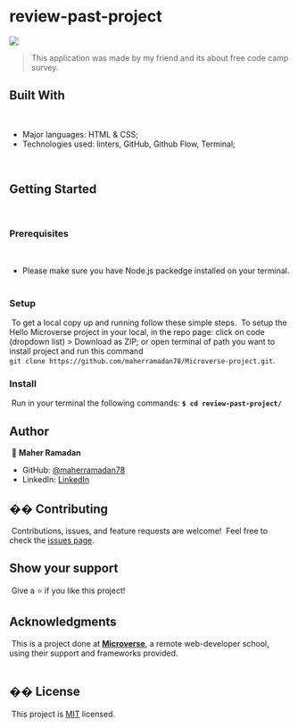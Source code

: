 # review-past-project
![](https://img.shields.io/badge/Microverse-blueviolet)

> This application was made by my friend and its about free code camp survey.
​
​
## Built With
​
- Major languages:  HTML & CSS;
- Technologies used: linters, GitHub, Github Flow, Terminal;

​
## Getting Started
​
### Prerequisites
​
- Please make sure you have Node.js packedge installed on your terminal.
​
### Setup
​
To get a local copy up and running follow these simple steps.
​
To setup the Hello Microverse project in your local, in the repo page:
click on code (dropdown list) > Download as ZIP;
or open terminal of path you want to install project and run this command <br>
`git clone https://github.com/maherramadan78/Microverse-project.git`.
​
### Install
​
Run in your terminal the following commands:
​
**`$ cd review-past-project/`**<br>


## Author
​
👤 **Maher Ramadan**
​
- GitHub: [@maherramadan78](https://github.com/maherramadan78/)
- LinkedIn: [LinkedIn](https://www.linkedin.com/in/maher-ramadan-655623a4/)
​

## �� Contributing
​
Contributions, issues, and feature requests are welcome!
​
Feel free to check the [issues page](https://github.com/maherramadan78/Microverse-project/issues).
​
## Show your support
​
Give a ⭐️ if you like this project!
​
## Acknowledgments
​
This is a project done at **[Microverse](https://www.microverse.org/)**, a remote web-developer school, using their support and frameworks provided.<br />
​
## �� License
​
This project is [MIT](./MIT.md) licensed.

